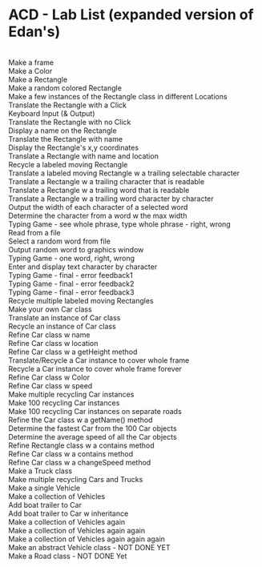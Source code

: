 # ACD - Lab List (expanded version of Edan's)
<br>
Make a frame
<br>
Make a Color
<br>
Make a Rectangle
<br>
Make a random colored Rectangle
<br>
Make a few instances of the Rectangle class in different Locations
<br>
Translate the Rectangle with a Click
<br>
Keyboard Input (& Output)
<br>
Translate the Rectangle with no Click
<br>
Display a name on the Rectangle
<br>
Translate the Rectangle with name
<br>
Display the Rectangle's x,y coordinates
<br>
Translate a Rectangle with name and location
<br>
Recycle a labeled moving Rectangle
<br>
Translate a labeled moving Rectangle w a trailing selectable character
<br>
Translate a Rectangle w a trailing character that is readable
<br>
Translate a Rectangle w a trailing word that is readable
<br>
Translate a Rectangle w a trailing word character by character
<br>
Output the width of each character of a selected word
<br>
Determine the character from a word w the max width
<br>
Typing Game - see whole phrase, type whole phrase - right, wrong
<br>
Read from a file
<br>
Select a random word from file
<br>
Output random word to graphics window
<br>
Typing Game - one word, right, wrong
<br>
Enter and display text character by character
<br>
Typing Game - final - error feedback1
<br>
Typing Game - final - error feedback2
<br>
Typing Game - final - error feedback3
<br>
Recycle multiple labeled moving Rectangles
<br>
Make your own Car class
<br>
Translate an instance of Car class
<br>
Recycle an instance of Car class
<br>
Refine Car class w name
<br>
Refine Car class w location
<br>
Refine Car class w a getHeight method
<br>
Translate/Recycle a Car instance to cover whole frame
<br>
Recycle a Car instance to cover whole frame forever
<br>
Refine Car class w Color 
<br>
Refine Car class w speed 
<br>
Make multiple recycling Car instances
<br>
Make 100 recycling Car instances
<br>
Make 100 recycling Car instances on separate roads
<br>
Refine the Car class w a getName() method
<br>
Determine the fastest Car from the 100 Car objects
<br>
Determine the average speed of all the Car objects
<br>
Refine Rectangle class w a contains method
<br>
Refine Car class w a contains method
<br> 
Refine Car class w a changeSpeed method
<br>
Make a Truck class
<br>
Make multiple recycling Cars and Trucks
<br>
Make a single Vehicle
<br>
Make a collection of Vehicles
<br>
Add boat trailer to Car 
<br>
Add boat trailer to Car w inheritance
<br>
Make a collection of Vehicles again
<br>
Make a collection of Vehicles again again
<br>
Make a collection of Vehicles again again again
<br>
Make an abstract Vehicle class - NOT DONE YET
<br>
Make a Road class - NOT DONE Yet
